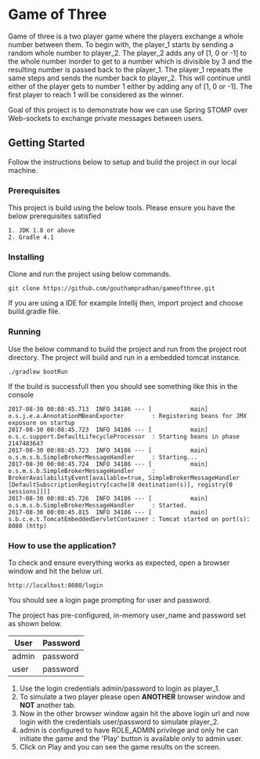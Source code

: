 # Game of Three

Game of three is a two player game where the players exchange a whole number between them.
To begin with, the player_1 starts by sending a random whole number to player_2. The player_2 adds any of [1, 0 or -1]
to the whole number inorder to get to a number which is divisible by 3 and the resulting number is passed back to the
player_1. The player_1 repeats the same steps and sends the number back to player_2. This will continue until either of
the player gets to number 1 either by adding any of [1, 0 or -1]. The first player to reach 1 will be considered
as the winner.

Goal of this project is to demonstrate how we can use Spring STOMP over Web-sockets to exchange private messages
between users.

## Getting Started

Follow the instructions below to setup and build the project in our local machine.

### Prerequisites

This project is build using the below tools. Please ensure you have the below prerequisites satisfied

```
1. JDK 1.8 or above
2. Gradle 4.1
```

### Installing

Clone and run the project using below commands.
```
git clone https://github.com/gouthampradhan/gameofthree.git

```
If you are using a IDE for example Intellij then, import project and choose build.gradle file.

### Running

Use the below command to build the project and run from the project root directory.
The project will build and run in a embedded tomcat instance.

```
./gradlew bootRun

```

If the build is successfull then you should see something like this in the console

```
2017-08-30 00:08:45.713  INFO 34186 --- [           main] o.s.j.e.a.AnnotationMBeanExporter        : Registering beans for JMX exposure on startup
2017-08-30 00:08:45.723  INFO 34186 --- [           main] o.s.c.support.DefaultLifecycleProcessor  : Starting beans in phase 2147483647
2017-08-30 00:08:45.723  INFO 34186 --- [           main] o.s.m.s.b.SimpleBrokerMessageHandler     : Starting...
2017-08-30 00:08:45.724  INFO 34186 --- [           main] o.s.m.s.b.SimpleBrokerMessageHandler     : BrokerAvailabilityEvent[available=true, SimpleBrokerMessageHandler [DefaultSubscriptionRegistry[cache[0 destination(s)], registry[0 sessions]]]]
2017-08-30 00:08:45.726  INFO 34186 --- [           main] o.s.m.s.b.SimpleBrokerMessageHandler     : Started.
2017-08-30 00:08:45.815  INFO 34186 --- [           main] s.b.c.e.t.TomcatEmbeddedServletContainer : Tomcat started on port(s): 8080 (http)
```


### How to use the application?

To check and ensure everything works as expected, open a browser window and hit the below url.

```
http://localhost:8080/login

```

You should see a login page prompting for user and password.

The project has pre-configured, in-memory user_name and password set as shown below.

| User | Password |
| --- | --- |
| admin | password |
| user | password |

1. Use the login credentials admin/password to login as player_1.
2. To simulate a two player please open **ANOTHER** browser window and **NOT** another tab.
3. Now in the other browser window again hit the above login url and now login with the credentials user/password to
simulate player_2.
4. admin is configured to have ROLE_ADMIN privilege and only he can initiate the game and the 'Play' button
 is available only to admin user.
5. Click on Play and you can see the game results on the screen.

